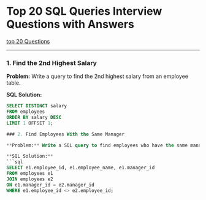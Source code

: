 # Top 20 SQL Queries Interview Questions with Answers

[top 20 Questions](https://skphd.medium.com/top-20-sql-queries-interview-questions-with-answers-56e70e4878d2)

---

### 1. Find the 2nd Highest Salary

**Problem:** Write a query to find the 2nd highest salary from an employee table.

**SQL Solution:**
```sql
SELECT DISTINCT salary
FROM employees
ORDER BY salary DESC
LIMIT 1 OFFSET 1;

### 2. Find Employees With the Same Manager

**Problem:** Write a SQL query to find employees who have the same manager.

**SQL Solution:**
```sql
SELECT e1.employee_id, e1.employee_name, e1.manager_id
FROM employees e1
JOIN employees e2
ON e1.manager_id = e2.manager_id
WHERE e1.employee_id <> e2.employee_id;
